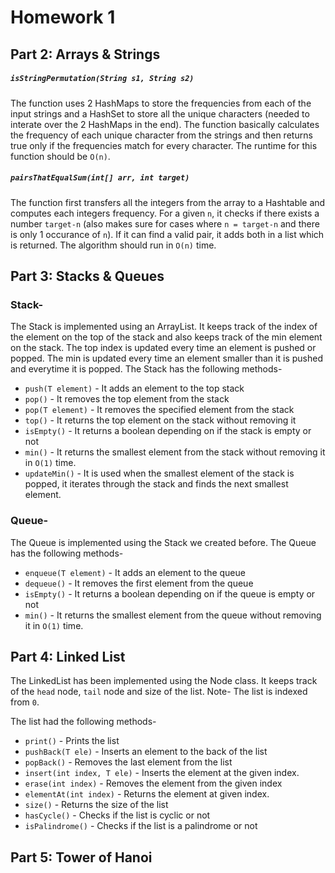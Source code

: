 # Homework 1

## Part 2: Arrays & Strings
##### `isStringPermutation(String s1, String s2)`
The function uses 2 HashMaps to store the frequencies from each of the input strings and a HashSet to store all the unique characters (needed to interate over the 2 HashMaps in the end). The function basically calculates the frequency of each unique character from the strings and then returns true only if the frequencies match for every character. The runtime for this function should be `O(n)`.

##### `pairsThatEqualSum(int[] arr, int target)`
The function first transfers all the integers from the array to a Hashtable and computes each integers frequency. For a given `n`, it checks if there exists a number `target-n` (also makes sure for cases where `n = target-n` and there is only 1 occurance of `n`). If it can find a valid pair, it adds both in a list which is returned. The algorithm should run in `O(n)` time.

## Part 3: Stacks & Queues
### Stack-
The Stack is implemented using an ArrayList. It keeps track of the index of the element on the top of the stack and also keeps track of the min element on the stack. The top index is updated every time an element is pushed or popped. The min is updated every time an element smaller than it is pushed and everytime it is popped.
The Stack has the following methods-
- `push(T element)` - It adds an element to the top stack
- `pop()`	- It removes the top element from the stack
- `pop(T element)`	- It removes the specified element from the stack
- `top()`	- It returns the top element on the stack without removing it
- `isEmpty()`	- It returns a boolean depending on if the stack is empty or not
- `min()`	- It returns the smallest element from the stack without removing it in `O(1)` time.
- `updateMin()` - It is used when the smallest element of the stack is popped, it iterates through the stack and finds the next smallest element.

### Queue- 
The Queue is implemented using the Stack we created before.
The Queue has the following methods-
- `enqueue(T element)` - It adds an element to the queue
- `dequeue()` - It removes the first element from the queue
- `isEmpty()` - It returns a boolean depending on if the queue is empty or not
- `min()`	- It returns the smallest element from the queue without removing it in `O(1)` time.

## Part 4: Linked List
The LinkedList has been implemented using the Node class. It keeps track of the `head` node, `tail` node and size of the list.
Note- The list is indexed from `0`.

The list had the following methods-
- `print()` - Prints the list
- `pushBack(T ele)` - Inserts an element to the back of the list
- `popBack()` - Removes the last element from the list
- `insert(int index, T ele)` - Inserts the element at the given index. 
- `erase(int index)` - Removes the element from the given index
- `elementAt(int index)` - Returns the element at given index.
- `size()` - Returns the size of the list
- `hasCycle()` - Checks if the list is cyclic or not
- `isPalindrome()` - Checks if the list is a palindrome or not

## Part 5: Tower of Hanoi

